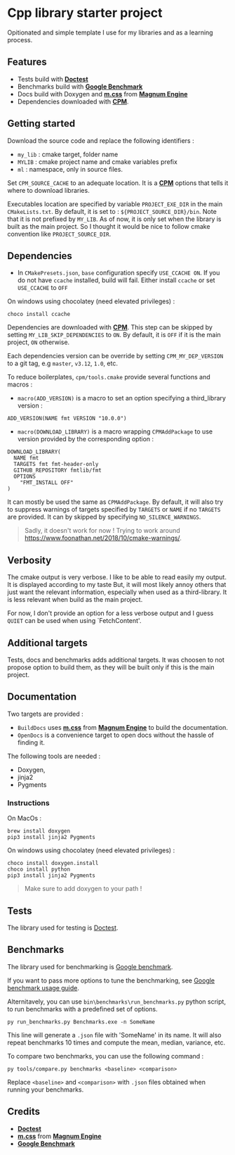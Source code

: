 # Cpp library starter project

Opitionated and simple template I use for my libraries and as a learning process.

## Features
* Tests build with **[Doctest](https://github.com/doctest/doctest)**
* Benchmarks build with **[Google Benchmark](https://github.com/google/benchmark)**
* Docs build with Doxygen and **[m.css](https://mcss.mosra.cz/)** from **[Magnum Engine](https://magnum.graphics/)**
* Dependencies downloaded with **[CPM](https://github.com/cpm-cmake/)**.


## Getting started

Download the source code and replace the following identifiers :

* `my_lib` : cmake target, folder name
* `MYLIB` : cmake project name and cmake variables prefix
* `ml` : namespace, only in source files.

Set `CPM_SOURCE_CACHE` to an adequate location. It is a **[CPM](https://github.com/cpm-cmake/)** options 
that tells it where to download libraries.

Executables location are specified by variable `PROJECT_EXE_DIR` in the main `CMakeLists.txt`. 
By default, it is set to : `${PROJECT_SOURCE_DIR}/bin`.
Note that it is not prefixed by `MY_LIB`. As of now, it is only set when the library is built as the main project.
So I thought it would be nice to follow cmake convention like `PROJECT_SOURCE_DIR`.

## Dependencies

* In `CMakePresets.json`, `base` configuration specify `USE_CCACHE ON`. If you do not
have `ccache` installed, build will fail. Either install `ccache` or set `USE_CCACHE` to `OFF`

On windows using chocolatey (need elevated privileges) :
```
choco install ccache
```

Dependencies are downloaded with **[CPM](https://github.com/cpm-cmake/)**.
This step can be skipped by setting `MY_LIB_SKIP_DEPENDENCIES` to `ON`. By default, it is `OFF` if it is the main
project, `ON` otherwise.

Each dependencies version can be override by setting `CPM_MY_DEP_VERSION` to a git tag, e.g `master`, `v3.12`, `1.0`, etc.

To reduce boilerplates, `cpm/tools.cmake` provide several functions and macros :

* `macro(ADD_VERSION)` is a macro to set an option specifying a third_library version :
```
ADD_VERSION(NAME fmt VERSION "10.0.0")
````

* `macro(DOWNLOAD_LIBRARY)` is a macro wrapping `CPMAddPackage` to use version provided by the corresponding option :
```
DOWNLOAD_LIBRARY(
  NAME fmt
  TARGETS fmt fmt-header-only
  GITHUB_REPOSITORY fmtlib/fmt
  OPTIONS
    "FMT_INSTALL OFF"
)
````

It can mostly be used the same as `CPMAddPackage`. 
By default, it will also try to suppress warnings of targets specified by `TARGETS` or `NAME` if no `TARGETS` are provided.
It can by skipped by specifying `NO_SILENCE_WARNINGS`.

> Sadly, it doesn't work for now ! Trying to work around https://www.foonathan.net/2018/10/cmake-warnings/.

## Verbosity
The cmake output is very verbose. I like to be able to read easily my output. It is displayed according to my taste
But, it will most likely annoy others that just want the relevant information, especially when used as a third-library.
It is less relevant when build as the main project.

For now, I don't provide an option for a less verbose output and I guess `QUIET` can be used when using `FetchContent'.


## Additional targets

Tests, docs and benchmarks adds additional targets. It was choosen to not propose option to build them, as they will
be built only if this is the main project.

## Documentation

Two targets are provided :

* `BuildDocs` uses **[m.css](https://mcss.mosra.cz/)** from **[Magnum Engine](https://magnum.graphics/)** to build the documentation.
* `OpenDocs` is a convenience target to open docs without the hassle of finding it.

The following tools are needed :
* Doxygen, 
* jinja2 
* Pygments 

### Instructions

On MacOs :
```
brew install doxygen
pip3 install jinja2 Pygments
```

On windows using chocolatey (need elevated privileges) :
```
choco install doxygen.install
choco install python
pip3 install jinja2 Pygments
```

> Make sure to add doxygen to your path !

## Tests

The library used for testing is [Doctest](https://github.com/doctest/doctest).


## Benchmarks

The library used for benchmarking is [Google benchmark](https://github.com/google/benchmark).

If you want to pass more options to tune the benchmarking, see 
[Google benchmark usage guide](https://github.com/google/benchmark/blob/main/docs/user_guide.md).

Alternitavely, you can use `bin\benchmarks\run_benchmarks.py` python script, to run benchmarks with a predefined set of options.

```
py run_benchmarks.py Benchmarks.exe -n SomeName
```

This line will generate a `.json` file with 'SomeName' in its name. It will also repeat benchmarks 10 times and compute the mean, median, variance, etc.

To compare two benchmarks, you can use the following command :

```
py tools/compare.py benchmarks <baseline> <comparison>
```

Replace `<baseline>` and `<comparison>` with `.json` files obtained when running your benchmarks.

## Credits

* **[Doctest](https://github.com/doctest/doctest)**
* **[m.css](https://mcss.mosra.cz/)** from **[Magnum Engine](https://magnum.graphics/)**
* **[Google Benchmark](https://github.com/google/benchmark)**
